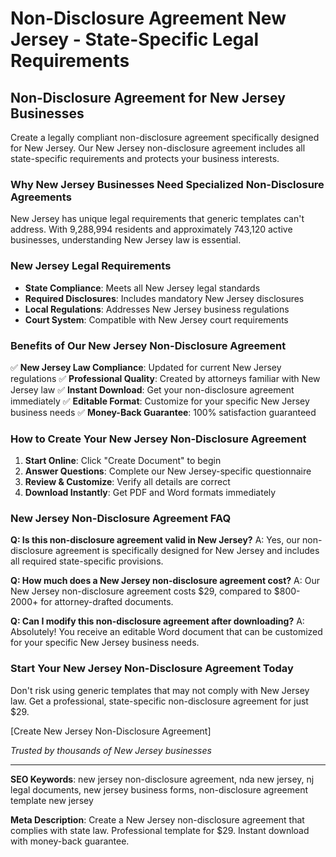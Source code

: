 # Non-Disclosure Agreement New Jersey - State-Specific Legal Requirements

## Non-Disclosure Agreement for New Jersey Businesses

Create a legally compliant non-disclosure agreement specifically designed for New Jersey. Our New Jersey non-disclosure agreement includes all state-specific requirements and protects your business interests.

### Why New Jersey Businesses Need Specialized Non-Disclosure Agreements

New Jersey has unique legal requirements that generic templates can't address. With 9,288,994 residents and approximately 743,120 active businesses, understanding New Jersey law is essential.

### New Jersey Legal Requirements

- **State Compliance**: Meets all New Jersey legal standards
- **Required Disclosures**: Includes mandatory New Jersey disclosures
- **Local Regulations**: Addresses New Jersey business regulations
- **Court System**: Compatible with New Jersey court requirements

### Benefits of Our New Jersey Non-Disclosure Agreement

✅ **New Jersey Law Compliance**: Updated for current New Jersey regulations
✅ **Professional Quality**: Created by attorneys familiar with New Jersey law
✅ **Instant Download**: Get your non-disclosure agreement immediately
✅ **Editable Format**: Customize for your specific New Jersey business needs
✅ **Money-Back Guarantee**: 100% satisfaction guaranteed

### How to Create Your New Jersey Non-Disclosure Agreement

1. **Start Online**: Click "Create Document" to begin
2. **Answer Questions**: Complete our New Jersey-specific questionnaire
3. **Review & Customize**: Verify all details are correct
4. **Download Instantly**: Get PDF and Word formats immediately

### New Jersey Non-Disclosure Agreement FAQ

**Q: Is this non-disclosure agreement valid in New Jersey?**
A: Yes, our non-disclosure agreement is specifically designed for New Jersey and includes all required state-specific provisions.

**Q: How much does a New Jersey non-disclosure agreement cost?**
A: Our New Jersey non-disclosure agreement costs $29, compared to $800-2000+ for attorney-drafted documents.

**Q: Can I modify this non-disclosure agreement after downloading?**
A: Absolutely! You receive an editable Word document that can be customized for your specific New Jersey business needs.

### Start Your New Jersey Non-Disclosure Agreement Today

Don't risk using generic templates that may not comply with New Jersey law. Get a professional, state-specific non-disclosure agreement for just $29.

[Create New Jersey Non-Disclosure Agreement]

_Trusted by thousands of New Jersey businesses_

---

**SEO Keywords**: new jersey non-disclosure agreement, nda new jersey, nj legal documents, new jersey business forms, non-disclosure agreement template new jersey

**Meta Description**: Create a New Jersey non-disclosure agreement that complies with state law. Professional template for $29. Instant download with money-back guarantee.
